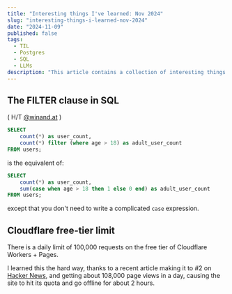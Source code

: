 ```yaml
---
title: "Interesting things I've learned: Nov 2024"
slug: "interesting-things-i-learned-nov-2024"
date: "2024-11-09"
published: false
tags:
  - TIL
  - Postgres
  - SQL
  - LLMs
description: "This article contains a collection of interesting things I've learned while working on my projects."
---
```


## The FILTER clause in SQL
( H/T [@winand.at](https://bsky.app/profile/winand.at/post/3lagizjuo4e2y) )

```sql
SELECT 
    count(*) as user_count,
    count(*) filter (where age > 18) as adult_user_count
FROM users;
```

is the equivalent of:

```sql
SELECT 
    count(*) as user_count,
    sum(case when age > 18 then 1 else 0 end) as adult_user_count
FROM users;
```

except that you don't need to write a complicated `case` expression.

## Cloudflare free-tier limit

There is a daily limit of 100,000 requests on the free tier of Cloudflare Workers + Pages.

I learned this the hard way, thanks to a recent article making it to #2 on [Hacker News](https://news.ycombinator.com/item?id=42057431), and getting about 108,000 page views in a day, causing the site to hit its quota and go offline for about 2 hours.